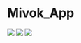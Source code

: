 # Mivok_App

<a href="http://hizliresim.com/77vyVl"><img src="http://i.hizliresim.com/77vyVl.png"></a>
<a href="http://hizliresim.com/o0762Q"><img src="http://i.hizliresim.com/o0762Q.png"></a>
<a href="http://hizliresim.com/vX4Jmm"><img src="http://i.hizliresim.com/vX4Jmm.png"></a>
